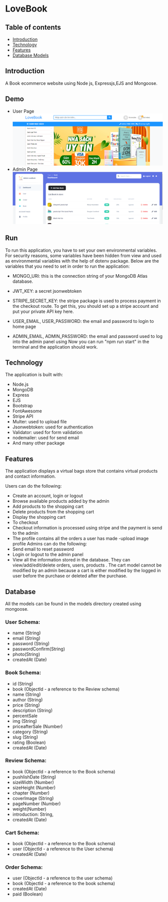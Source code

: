 # LoveBook

## Table of contents

- [Introduction](#introduction)
- [Technology](#technology)
- [Features](#features)
- [Database Models](#database)

## Introduction

A Book ecommerce website using Node js, Expressjs,EJS and Mongoose.

## Demo
- User Page
  ![screenshot](/public/images/demo%20web.png)
- Admin Page
  ![screenshot](/public/images/demo%20admin.png)
## Run

To run this application, you have to set your own environmental variables. For security reasons, some variables have been hidden from view and used as environmental variables with the help of dotenv package. Below are the variables that you need to set in order to run the application:

- MONGO_URI: this is the connection string of your MongoDB Atlas database.

- JWT_KEY: a secret jsonwebtoken

- STRIPE_SECRET_KEY: the stripe package is used to process payment in the checkout route. To get this, you should set up a stripe account and put your private API key here.

- USER_EMAIL, USER_PASSWORD: the email and password to login to home page

- ADMIN_EMAIL, ADMIN_PASSWORD: the email and password used to log into the admin panel using
  Now you can run "npm run start" in the terminal and the application should work.

## Technology

The application is built with:

- Node.js
- MongoDB
- Express
- EJS
- Bootstrap
- FontAwesome
- Stripe API
- Multer: used to upload file
- Jsonwebtoken: used for authentication
- Validator: used for form validation
- nodemailer: used for send email
- And many other package

## Features

The application displays a virtual bags store that contains virtual products and contact information.

Users can do the following:

- Create an account, login or logout
- Browse available products added by the admin
- Add products to the shopping cart
- Delete products from the shopping cart
- Display the shopping cart
- To checkout
- Checkout information is processed using stripe and the payment is send to the admin
- The profile contains all the orders a user has made
  -upload image profile
  Admins can do the following:
- Send email to reset password
- Login or logout to the admin panel
- View all the information stored in the database. They can view/add/edit/delete orders, users, products . The cart model cannot be modified by an admin because a cart is either modified by the logged in user before the purchase or deleted after the purchase.

## Database

All the models can be found in the models directory created using mongoose.

### User Schema:

- name (String)
- email (String)
- password (String)
- passwordConfirm(String)
- photo(String)
- createdAt (Date)

### Book Schema:

- id (String)
- book (ObjectId - a reference to the Review schema)
- name (String)
- author (String)
- price (String)
- description (String)
- percentSale
- img (String)
- priceafterSale (Number)
- category (String)
- slug (String)
- rating (Boolean)
- createdAt (Date)

### Review Schema:

- book (ObjectId - a reference to the Book schema)
- pushlishDate (String)
- sizeWidth (Number)
- sizeHeight (Number)
- chapter (Number)
- coverImage (String)
- pageNumber (Number)
- weight(Number)
- introduction: String,
- createdAt (Date)

### Cart Schema:

- book (ObjectId - a reference to the Book schema)
- user (ObjectId - a reference to the User schema)
- createdAt (Date)

### Order Schema:

- user (ObjectId - a reference to the user schema)
- book (ObjectId - a reference to the book schema)
- createdAt (Date)
- paid (Boolean)
